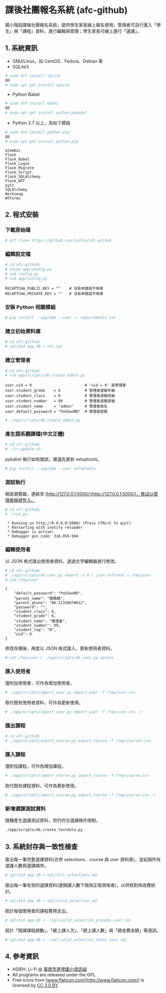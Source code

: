 # 課後社團報名系統 (afc-github)
國小階段課後社團報名系統，提供學生家長線上報名使用。管理者可自行匯入「學生」與「課程」資料，進行編輯與管理；學生家長可線上進行「選課」。


## 1. 系統資訊
  - GNU/Linux，如 CentOS、Fedora、Debian 等
  - SQLite3
```bash
# sudo dnf install sqlite
OR
# sudo apt-get install sqlite
```
  - Python Babel
```bash
# sudo dnf install babel
OR
# sudo apt-get install python-pybabel
```
  - Python 2.7 以上，及如下模組
```bash
# sudo dnf install python-pip
OR
# sudo apt-get install python-pip
```
```
alembic
Flask
Flask_Babel
Flask_Login
Flask_Migrate
Flask_Script
Flask_SQLAlchemy
Flask_WTF
pytz
SQLAlchemy
Werkzeug
WTForms
```


## 2. 程式安裝

### 下載原始碼
```bash
# git clone https://github.com/lyshie/afc-github
```

### 編輯設定檔
```bash
# cd afc-github/
# touch app/config.py
# vim config.py
# vim app/config.py
```
```
RECAPTCHA_PUBLIC_KEY = ""    # 沒有申請就不用填
RECAPTCHA_PRIVATE_KEY = ""   # 沒有申請就不用填
```

### 安裝 Python 相關模組
```bash
# pip install --upgrade --user -r requirements.txt
```

### 建立初始資料庫
```bash
# cd afc-github/
# sqlite3 app.db < afc.sql
```

### 建立管理者
```bash
# cd afc-github/
# vim app/scripts/db_create_admin.py
```
```
user.uid = 0                        # 'uid = 0' 是管理者
user.student_grade    = 6           # 管理者虛擬年級
user.student_class    = 6           # 管理者虛擬班級
user.student_number   = 99          # 管理者虛擬座號
user.student_name     = "admin"     # 管理者姓名
user.default_password = "PaSSwoRD"  # 管理者密碼
```
```bash
# ./app/scripts/db_create_admin.py
```

### 產生語系翻譯檔(中文正體)
```bash
# cd afc-github/
# ./tr_update.sh
```
pybabel 執行如有錯誤，建議先更新 setuptools。
```bash
# pip install --upgrade --user setuptools
```

### 測試執行
開啟瀏覽器，連結至 [http://127.0.0.1:5000/](http://127.0.0.1:5000/)，嘗試以管理者帳號登入。
```bash
# cd afc-github/
# ./run.py
```
```
 * Running on http://0.0.0.0:5000/ (Press CTRL+C to quit)
 * Restarting with inotify reloader
 * Debugger is active!
 * Debugger pin code: 316-959-504
```

### 編輯使用者
以 JSON 格式匯出使用者資料，透過文字編輯器進行修改。
```bash
# cd afc-github/
# ./app/scripts/db_user.py export -u 0 | json_reformat > /tmp/user
# vim /tmp/user
```
```
{
    "default_password": "PaSSwoRD",
    "parent_name": "管媽媽",
    "parent_phone": "06-2133007#812",
    "password": "",
    "student_class": 6,
    "student_grade": 6,
    "student_name": "管理者",
    "student_number": 99,
    "student_tag": "N",
    "uid": 0
}
```
修改存檔後，再度以 JSON 格式匯入，更新使用者資料。
```bash
# cat /tmp/user | ./app/scripts/db_user.py update
```

### 匯入使用者
僅附加使用者，可作為增加使用者。
```bash
# ./app/scripts/import_user.py import_user -f /tmp/user.csv
```
取代既有使用者資料，可作為更新使用。
```bash
# ./app/scripts/import_user.py import_user -f /tmp/user.csv -r
```

### 匯出課程
```bash
# cd afc-github/
# ./app/scripts/export_course.py export_course -f /tmp/courses.csv
```

### 匯入課程
僅附加課程，可作為增加課程。
```bash
# ./app/scripts/import_course.py import_course -f /tmp/course.csv
```
取代既有課程資料，可作為更新使用。
```bash
# ./app/scripts/import_course.py import_course -f /tmp/course.csv -r
```

### 新增選課測試資料
隨機產生選課測試資料，但仍符合選課條件限制。
```bash
./app/scripts/db_create_testdata.py
```

## 3. 系統封存與一致性檢查
匯出每一筆完整選課資料(合併 selections、course 與 user 資料表)，並紀錄所有選課人數與選課順序。
```bash
# sqlite3 app.db < sql/full_selections.sql
```

匯出每一筆有效的選課資料(達開課人數下限與正取資格者)，以供核對與收費統計。
```bash
# sqlite3 app.db < sql/valid_selection.sql
```

統計每個使用者的課程費用支出。
```bash
# sqlite3 app.db < ./sql/valid_selection_groupby_user.sql
```

統計「開課課程總數」、「總上課人次」、「總上課人數」與「總收費金額」等資訊。
```bash
# sqlite3 app.db < ./sql/valid_selection_total_cost.sql
```

## 4. 參考資訊
  - HSIEH, Li-Yi @ [臺南市進學國小資訊組](http://www.chps.tn.edu.tw/)
  - All programs are released under the GPL.
  - Free icons from [www.flaticon.com](http://www.flaticon.com/) is licensed by [CC 3.0 BY](http://creativecommons.org/licenses/by/3.0/)
